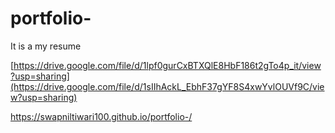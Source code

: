 # portfolio-
It is a my resume 

[https://drive.google.com/file/d/1lpf0gurCxBTXQlE8HbF186t2gTo4p_it/view?usp=sharing](https://drive.google.com/file/d/1sIIhAckL_EbhF37gYF8S4xwYvlOUVf9C/view?usp=sharing)

https://swapniltiwari100.github.io/portfolio-/
